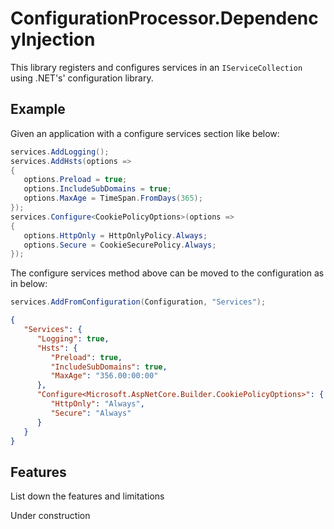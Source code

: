 # ConfigurationProcessor.DependencyInjection

This library registers and configures services in an `IServiceCollection` using .NET's' configuration library.

## Example

Given an application with a configure services section like below:

```csharp
services.AddLogging();
services.AddHsts(options =>
{
   options.Preload = true;
   options.IncludeSubDomains = true;
   options.MaxAge = TimeSpan.FromDays(365);
});
services.Configure<CookiePolicyOptions>(options =>
{
   options.HttpOnly = HttpOnlyPolicy.Always;
   options.Secure = CookieSecurePolicy.Always;
});
```

The configure services method above can be moved to the configuration as in below:

```csharp
services.AddFromConfiguration(Configuration, "Services");
```

```json
{
   "Services": {
      "Logging": true,
      "Hsts": {
         "Preload": true,
         "IncludeSubDomains": true,
         "MaxAge": "356.00:00:00"
      },
      "Configure<Microsoft.AspNetCore.Builder.CookiePolicyOptions>": {
         "HttpOnly": "Always",
         "Secure": "Always"
      }
   }
}
```

## Features
List down the features and limitations

Under construction